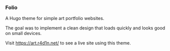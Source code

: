 ### Folio

A Hugo theme for simple art portfolio websites.

The goal was to implement a clean design that loads quickly and looks good on small devices.

Visit https://art.r4d1n.net/ to see a live site using this theme.

